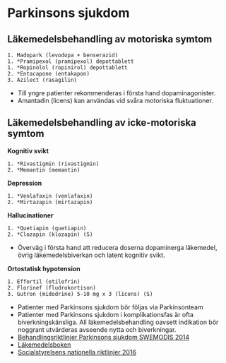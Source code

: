 Parkinsons sjukdom
==================

Läkemedelsbehandling av motoriska symtom
----------------------------------------

    1. Madopark (levodopa + benserazid)
    1. *Pramipexol (pramipexol) depottablett
    1. *Ropinolol (ropinirol) depottablett 
    2. *Entacapone (entakapon)
    3. Azilect (rasagilin)

- Till yngre patienter rekommenderas i första hand dopaminagonister.
- Amantadin (licens) kan användas vid svåra motoriska fluktuationer.

Läkemedelsbehandling av icke-motoriska symtom
----------------------------------------

**Kognitiv svikt**

    1. *Rivastigmin (rivastigmin)
    2. *Memantin (memantin)

**Depression**

    1. *Venlafaxin (venlafaxin)
    2. *Mirtazapin (mirtazapin)

**Hallucinationer**

    1. *Quetiapin (quetiapin)
    2. *Clozapin (klozapin) (S)

- Överväg i första hand att reducera doserna dopaminerga läkemedel,
  övrig läkemedelsbiverkan och latent kognitiv svikt.

**Ortostatisk hypotension**

    1. Effortil (etilefrin)
    2. Florinef (fludrokortison)
    3. Gutron (midodrine) 5-10 mg x 3 (licens) (S)

-	Patienter med Parkinsons sjukdom bör följas via Parkinsonteam
-	Patienter med Parkinsons sjukdom i komplikationsfas är ofta biverkningskänsliga. All läkemedelsbehandling oavsett indikation bör noggrant utvärderas avseende nytta och biverkningar.
-	[Behandlingsriktlinjer Parkinsons sjukdom SWEMODIS 2014](http://www.swemodis.se/images/Dokument/Terapird%20Parkinsons%20sjukdom%20version%207%202014.pdf)
-	[Läkemedelsboken](http://lakemedelsboken.se/kapitel/neurologi/parkinsons_sjukdom.html)
-	[Socialstyrelsens nationella riktlinjer 2016](http://www.socialstyrelsen.se/nationellariktlinjermsochparkinsonssjukdom)
